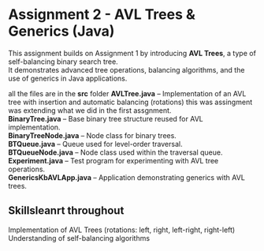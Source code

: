 # Assignment 2 - AVL Trees & Generics (Java)

This assignment builds on Assignment 1 by introducing **AVL Trees**, a type of self-balancing binary search tree.  
It demonstrates advanced tree operations, balancing algorithms, and the use of generics in Java applications. 

all the files are in the **src** folder
**AVLTree.java** – Implementation of an AVL tree with insertion and automatic balancing (rotations) this was assingment was extending what we did in the first assgnment.    
**BinaryTree.java** – Base binary tree structure reused for AVL implementation.  
**BinaryTreeNode.java** – Node class for binary trees.  
**BTQueue.java** – Queue used for level-order traversal.  
**BTQueueNode.java** – Node class used within the traversal queue.  
**Experiment.java** – Test program for experimenting with AVL tree operations.  
**GenericsKbAVLApp.java** – Application demonstrating generics with AVL trees.  

## Skillsleanrt throughout
Implementation of AVL Trees (rotations: left, right, left-right, right-left)  
Understanding of self-balancing algorithms  
